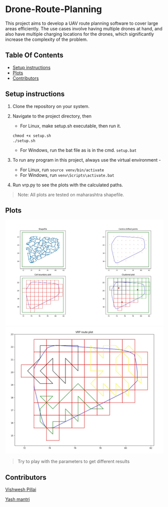 # Drone-Route-Planning

This project aims to develop a UAV route planning software to cover large areas efficiently. The use cases involve having multiple drones at hand, and also have multiple charging locations for the drones, which significantly increase the complexity of the problem.

## Table Of Contents
  * [Setup instructions](#setup-instructions)
  * [Plots](#plots)
  * [Contributors](#contributors)

## Setup instructions

1. Clone the repository on your system.

2. Navigate to the project directory, then
    - For Linux, make setup.sh executable, then run it.
   
    ```
    chmod +x setup.sh
    ./setup.sh
    ```
    - For Windows, run the bat file as is in the cmd.
    `setup.bat`

3. To run any program in this project, always use the virtual environment -
    - For Linux, run `source venv/bin/activate` 
    - For Windows, run `venv\Scripts\activate.bat`

4. Run vrp.py to see the plots with the calculated paths. 

> Note: All plots are tested on maharashtra shapefile.

## Plots
![Clustering plots](https://raw.githubusercontent.com/theViz343/drone-route-planning/master/plots/clusterplot.jpg) 
![Route Plot](https://raw.githubusercontent.com/theViz343/drone-route-planning/master/plots/vrpplot.jpg)

> Try to play with the parameters to get different results

## Contributors

[Vishwesh Pillai](https://github.com/theViz343)

[Yash mantri](https://github.com/yashm1)
